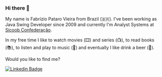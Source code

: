 ### Hi there 👋

<!--
**FabrizioPV/FabrizioPV** is a ✨ _special_ ✨ repository because its `README.md` (this file) appears on your GitHub profile.

Here are some ideas to get you started:

- 🔭 I’m currently working on ...
- 🌱 I’m currently learning ...
- 👯 I’m looking to collaborate on ...
- 🤔 I’m looking for help with ...
- 💬 Ask me about ...
- 📫 How to reach me: ...
- 😄 Pronouns: ...
- ⚡ Fun fact: ...
-->

My name is Fabrízio Pataro Vieira from Brazil (🇧🇷). I've been working as Java Swing Developer since 2009 and currently I'm Analyst Systems at [Sicoob Confederação](https://sicoob.com.br). 

<!--I'm passionate about open source projects, so I've created some projects as [Front-end BR](https://github.com/frontendbr) and I've always loved to produce a lot of content during my career. -->

In my free time I like to watch movies (🎞️) and series (📺), to read books (📚), to listen and play to music (🎵) and eventually I like drink a beer (🍺).


Would you like to find me?

<!-- [![Blog Badge](https://img.shields.io/badge/Blog-FabrizioPataro)](https://fabriziopataro.com.br/blog) -->
<!-- [![Youtube Badge](https://img.shields.io/badge/-Youtube-FF0000?style=flat-square&labelColor=FF0000&logo=youtube&logoColor=white&link=https://www.youtube.com/channel/UCNQpvaX-iYxN8WYeTbwbWow?view_as=subscriber)](https://www.youtube.com/channel/UCNQpvaX-iYxN8WYeTbwbWow?view_as=subscriber)-->
<!-- [![Twitter Badge](https://img.shields.io/badge/-Twitter-1ca0f1?style=flat-square&labelColor=1ca0f1&logo=twitter&logoColor=white&link=https://twitter.com/fabriziopataro)](https://twitter.com/fabriziopataro) -->
[![Linkedin Badge](https://img.shields.io/badge/-LinkedIn-blue?style=flat-square&logo=Linkedin&logoColor=white&link=https://www.linkedin.com/in/fabrizio-pataro-vieira-59450122/)](https://www.linkedin.com/in/fabrizio-pataro-vieira-59450122/)
